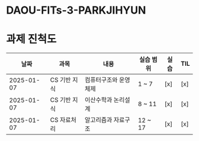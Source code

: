 # DAOU-FITs-3-PARKJIHYUN

# 과제 진척도

| 날짜       | 과목           | 내용                   | 실습 범위         | 실습 | TIL |
|------------|----------------|------------------------|--------------------|------|-----|
| 2025-01-07 | CS 기반 지식   | 컴퓨터구조와 운영체제  | 1 ~ 7              | [x]  | [x] |
| 2025-01-07 | CS 기반 지식   | 이산수학과 논리설계    | 8 ~ 11             | [x]  | [x] |
| 2025-01-07 | CS 자료처리    | 알고리즘과 자료구조    | 12 ~ 17            | [x]  | [x] |


